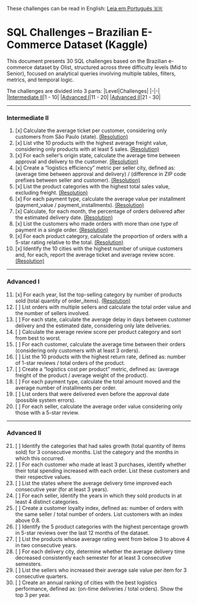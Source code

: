 These challenges can be read in English: [Leia em Português :brazil:](/sql/DESAFIOS.md)

# SQL Challenges – Brazilian E-Commerce Dataset (Kaggle)

This document presents 30 SQL challenges based on the Brazilian e-commerce dataset by Olist, structured across three difficulty levels (Mid to Senior), focused on analytical queries involving multiple tables, filters, metrics, and temporal logic.

The challenges are divided into 3 parts:
|Level|Challenges|
|-|-|
|[Intermediate II](#intermediate-ii)|1 - 10|
|[Advanced I](#advanced-i)|11 - 20|
|[Advanced II](#advanced-ii)|21 - 30|

---

### Intermediate II

1. [x] Calculate the average ticket per customer, considering only customers from São Paulo (state). [(Resolution)](/sql/01_intermediate/c01.sql)
2. [x] List vthe 10 products with the highest average freight value, considering only products with at least 5 sales. [(Resolution)](/sql/01_intermediate/c02.sql) 
3. [x] For each seller’s origin state, calculate the average time between approval and delivery to the customer. [(Resolution)](/sql/01_intermediate/c03.sql)
4. [x] Create a “logistics efficiency” metric per seller city, defined as: (average time between approval and delivery) / (difference in ZIP code prefixes between seller and customer). [(Resolution)](/sql/01_intermediate/c04.sql)
5. [x] List the product categories with the highest total sales value, excluding freight. [(Resolution)](/sql/01_intermediate/c05.sql)
6. [x] For each payment type, calculate the average value per installment (payment_value / payment_installments). [(Resolution)](/sql/01_intermediate/c06.sql)
7. [x] Calculate, for each month, the percentage of orders delivered after the estimated delivery date. [(Resolution)](/sql/01_intermediate/c07.sql)
8. [x] List the customers who made orders with more than one type of payment in a single order. [(Resolution)](/sql/01_intermediate/c08.sql)
9. [x] For each product category, calculate the proportion of orders with a 5-star rating relative to the total. [(Resolution)](/sql/01_intermediate/c09.sql)
10. [x] Identify the 10 cities with the highest number of unique customers and, for each, report the average ticket and average review score. [(Resolution)](/sql/01_intermediate/c10.sql)

---

### Advanced I

11. [x] For each year, list the top-selling category by number of products sold (total quantity of order_items). [(Resolution)](/sql/02_advanced_i/c11.sql)
12. [ ] List orders with multiple sellers and calculate the total order value and the number of sellers involved.
13. [ ] For each state, calculate the average delay in days between customer delivery and the estimated date, considering only late deliveries.
14. [ ] Calculate the average review score per product category and sort from best to worst.
15. [ ] For each customer, calculate the average time between their orders (considering only customers with at least 3 orders).
16. [ ] List the 10 products with the highest return rate, defined as: number of 1-star reviews / total orders of the product.
17. [ ] Create a “logistics cost per product” metric, defined as: (average freight of the product / average weight of the product).
18. [ ] For each payment type, calculate the total amount moved and the average number of installments per order.
19. [ ] List orders that were delivered even before the approval date (possible system errors).
20. [ ] For each seller, calculate the average order value considering only those with a 5-star review.

---

### Advanced II

21. [ ] Identify the categories that had sales growth (total quantity of items sold) for 3 consecutive months. List the category and the months in which this occurred.
22. [ ] For each customer who made at least 3 purchases, identify whether their total spending increased with each order. List these customers and their respective values.
23. [ ] List the states where the average delivery time improved each consecutive year (for at least 3 years).
24. [ ] For each seller, identify the years in which they sold products in at least 4 distinct categories.
25. [ ] Create a customer loyalty index, defined as: number of orders with the same seller / total number of orders. List customers with an index above 0.8.  
26. [ ] Identify the 5 product categories with the highest percentage growth in 5-star reviews over the last 12 months of the dataset.
27. [ ] List the products whose average rating went from below 3 to above 4 in two consecutive years.
28. [ ] For each delivery city, determine whether the average delivery time decreased consistently each semester for at least 3 consecutive semesters.
29. [ ] List the sellers who increased their average sale value per item for 3 consecutive quarters.
30. [ ] Create an annual ranking of cities with the best logistics performance, defined as: (on-time deliveries / total orders). Show the top 3 per year.

